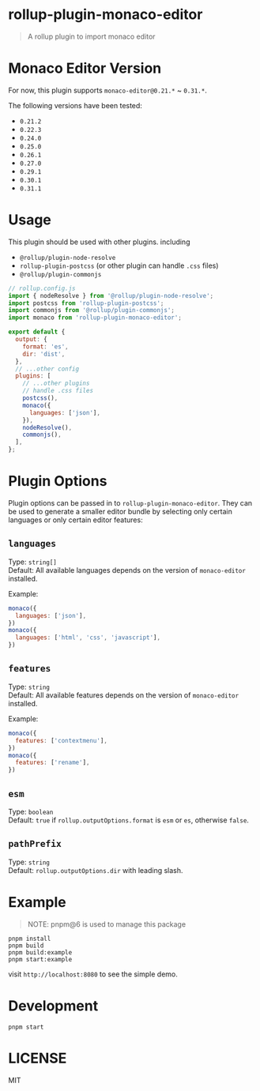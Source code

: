 # rollup-plugin-monaco-editor

> A rollup plugin to import monaco editor

# Monaco Editor Version

For now, this plugin supports `monaco-editor@0.21.*` ~ `0.31.*`.

The following versions have been tested:

- `0.21.2`
- `0.22.3`
- `0.24.0`
- `0.25.0`
- `0.26.1`
- `0.27.0`
- `0.29.1`
- `0.30.1`
- `0.31.1`

# Usage

This plugin should be used with other plugins. including

- `@rollup/plugin-node-resolve`
- `rollup-plugin-postcss` (or other plugin can handle `.css` files)
- `@rollup/plugin-commonjs`

```javascript
// rollup.config.js
import { nodeResolve } from '@rollup/plugin-node-resolve';
import postcss from 'rollup-plugin-postcss';
import commonjs from '@rollup/plugin-commonjs';
import monaco from 'rollup-plugin-monaco-editor';

export default {
  output: {
    format: 'es',
    dir: 'dist',
  },
  // ...other config
  plugins: [
    // ...other plugins
    // handle .css files
    postcss(),
    monaco({
      languages: ['json'],
    }),
    nodeResolve(),
    commonjs(),
  ],
};
```

# Plugin Options

Plugin options can be passed in to `rollup-plugin-monaco-editor`. They can be used to generate a smaller editor bundle by selecting only certain languages or only certain editor features:

## `languages`

Type: `string[]`  
Default: All available languages depends on the version of `monaco-editor` installed.

Example:

```js
monaco({
  languages: ['json'],
})
monaco({
  languages: ['html', 'css', 'javascript'],
})
```

## `features`

Type: `string`  
Default: All available features depends on the version of `monaco-editor` installed.

Example:

```js
monaco({
  features: ['contextmenu'],
})
monaco({
  features: ['rename'],
})
```

## `esm`

Type: `boolean`  
Default: `true` if `rollup.outputOptions.format` is `esm` or `es`, otherwise `false`.

## `pathPrefix`

Type: `string`  
Default: `rollup.outputOptions.dir` with leading slash.

# Example

> NOTE: pnpm@6 is used to manage this package

```
pnpm install
pnpm build
pnpm build:example
pnpm start:example
```

visit `http://localhost:8080` to see the simple demo.

# Development

```
pnpm start
```

# LICENSE

MIT
